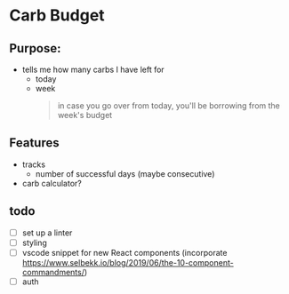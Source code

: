 # Carb Budget

## Purpose:
- tells me how many carbs I have left for
  - today
  - week
    > in case you go over from today, you'll be borrowing from the week's budget

## Features
- tracks
  - number of successful days (maybe consecutive)
- carb calculator?

## todo
- [ ] set up a linter
- [ ] styling
- [ ] vscode snippet for new React components (incorporate https://www.selbekk.io/blog/2019/06/the-10-component-commandments/)
- [ ] auth

